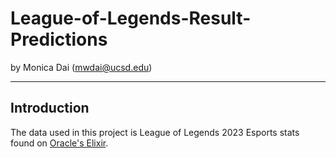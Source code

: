# League-of-Legends-Result-Predictions

by Monica Dai (mwdai@ucsd.edu)

---

## Introduction

The data used in this project is League of Legends 2023 Esports stats found on [Oracle's Elixir](https://oracleselixir.com/). 